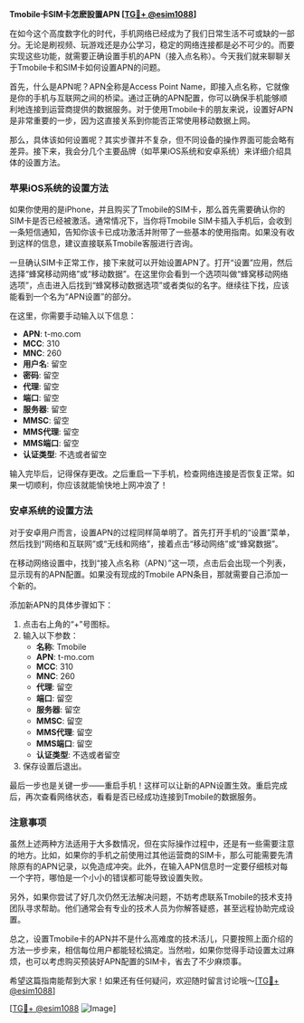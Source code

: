 **Tmobile卡SIM卡怎麽設置APN [[TG💪+ @esim1088](https://t.me/s/esim1088)]**

在如今这个高度数字化的时代，手机网络已经成为了我们日常生活不可或缺的一部分。无论是刷视频、玩游戏还是办公学习，稳定的网络连接都是必不可少的。而要实现这些功能，就需要正确设置手机的APN（接入点名称）。今天我们就来聊聊关于Tmobile卡和SIM卡如何设置APN的问题。

首先，什么是APN呢？APN全称是Access Point Name，即接入点名称，它就像是你的手机与互联网之间的桥梁。通过正确的APN配置，你可以确保手机能够顺利地连接到运营商提供的数据服务。对于使用Tmobile卡的朋友来说，设置好APN是非常重要的一步，因为这直接关系到你能否正常使用移动数据上网。

那么，具体该如何设置呢？其实步骤并不复杂，但不同设备的操作界面可能会略有差异。接下来，我会分几个主要品牌（如苹果iOS系统和安卓系统）来详细介绍具体的设置方法。

### 苹果iOS系统的设置方法

如果你使用的是iPhone，并且购买了Tmobile的SIM卡，那么首先需要确认你的SIM卡是否已经被激活。通常情况下，当你将Tmobile SIM卡插入手机后，会收到一条短信通知，告知你该卡已成功激活并附带了一些基本的使用指南。如果没有收到这样的信息，建议直接联系Tmobile客服进行咨询。

一旦确认SIM卡正常工作，接下来就可以开始设置APN了。打开“设置”应用，然后选择“蜂窝移动网络”或“移动数据”。在这里你会看到一个选项叫做“蜂窝移动网络选项”，点击进入后找到“蜂窝移动数据选项”或者类似的名字。继续往下找，应该能看到一个名为“APN设置”的部分。

在这里，你需要手动输入以下信息：
- **APN**: t-mo.com
- **MCC**: 310
- **MNC**: 260
- **用户名**: 留空
- **密码**: 留空
- **代理**: 留空
- **端口**: 留空
- **服务器**: 留空
- **MMSC**: 留空
- **MMS代理**: 留空
- **MMS端口**: 留空
- **认证类型**: 不选或者留空

输入完毕后，记得保存更改。之后重启一下手机，检查网络连接是否恢复正常。如果一切顺利，你应该就能愉快地上网冲浪了！

### 安卓系统的设置方法

对于安卓用户而言，设置APN的过程同样简单明了。首先打开手机的“设置”菜单，然后找到“网络和互联网”或“无线和网络”，接着点击“移动网络”或“蜂窝数据”。

在移动网络设置中，找到“接入点名称（APN）”这一项，点击后会出现一个列表，显示现有的APN配置。如果没有现成的Tmobile APN条目，那就需要自己添加一个新的。

添加新APN的具体步骤如下：
1. 点击右上角的“+”号图标。
2. 输入以下参数：
   - **名称**: Tmobile
   - **APN**: t-mo.com
   - **MCC**: 310
   - **MNC**: 260
   - **代理**: 留空
   - **端口**: 留空
   - **服务器**: 留空
   - **MMSC**: 留空
   - **MMS代理**: 留空
   - **MMS端口**: 留空
   - **认证类型**: 不选或者留空
3. 保存设置后退出。

最后一步也是关键一步——重启手机！这样可以让新的APN设置生效。重启完成后，再次查看网络状态，看看是否已经成功连接到Tmobile的数据服务。

### 注意事项

虽然上述两种方法适用于大多数情况，但在实际操作过程中，还是有一些需要注意的地方。比如，如果你的手机之前使用过其他运营商的SIM卡，那么可能需要先清除原有的APN记录，以免造成冲突。此外，在输入APN信息时一定要仔细核对每一个字符，哪怕是一个小小的错误都可能导致设置失败。

另外，如果你尝试了好几次仍然无法解决问题，不妨考虑联系Tmobile的技术支持团队寻求帮助。他们通常会有专业的技术人员为你解答疑惑，甚至远程协助完成设置。

总之，设置Tmobile卡的APN并不是什么高难度的技术活儿，只要按照上面介绍的方法一步步来，相信每位用户都能轻松搞定。当然啦，如果你觉得手动设置太过麻烦，也可以考虑购买预装好APN配置的SIM卡，省去了不少麻烦事。

希望这篇指南能帮到大家！如果还有任何疑问，欢迎随时留言讨论哦～[[TG💪+ @esim1088](https://t.me/s/esim1088)]

[[TG💪+ @esim1088](https://t.me/s/esim1088) ![Image](https://i.postimg.cc/4NQfJmqS/Snipaste-2025-05-13-00-14-12.png)]